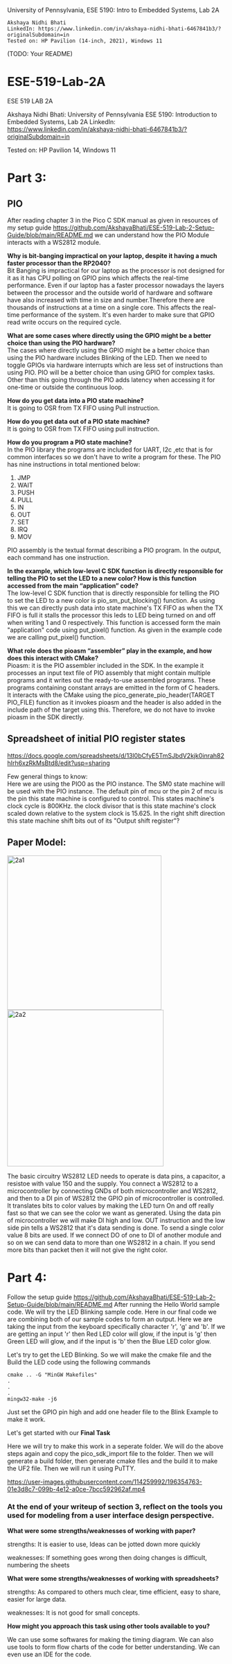 University of Pennsylvania, ESE 5190: Intro to Embedded Systems, Lab 2A

    Akshaya Nidhi Bhati
    LinkedIn: https://www.linkedin.com/in/akshaya-nidhi-bhati-6467841b3/?originalSubdomain=in
    Tested on: HP Pavilion (14-inch, 2021), Windows 11

(TODO: Your README)

# ESE-519-Lab-2A
ESE 519 LAB 2A

Akshaya Nidhi Bhati: University of Pennsylvania ESE 5190: Introduction to Embedded Systems, Lab 2A
LinkedIn: https://www.linkedin.com/in/akshaya-nidhi-bhati-6467841b3/?originalSubdomain=in

Tested on:  HP Pavilion 14, Windows 11

# Part 3: #

## PIO ##
 
After reading chapter 3 in the Pico C SDK manual as given in resources of my setup guide https://github.com/AkshayaBhati/ESE-519-Lab-2-Setup-Guide/blob/main/README.md
 we can understand how the PIO Module interacts with a WS2812 module. 
 
 **Why is bit-banging impractical on your laptop, despite it having a
much faster processor than the RP2040?** <br>
Bit Banging is impractical for our laptop as the processor is not designed for it as it has CPU polling on GPIO pins which affects the real-time performance. Even if our laptop has a faster processor nowadays the layers between the processor and the outside world of hardware and software have also increased with time in size and number.Therefore there are thousands of instructions at a time on a single core. This affects the real-time performance of the system. It's even harder to make sure that GPIO read write occurs on the required cycle. <br>

**What are some cases where directly using the GPIO might be a
better choice than using the PIO hardware?** <br> 
The cases where directly using the GPIO might be a better choice than using the PIO hardware includes Blinking of the LED. Then we need to toggle GPIOs via hardware interrupts which are less set of instructions than using PIO. PIO will be a better choice than using GPIO for complex tasks. Other than this going through the PIO adds latency when accessing it for one-time or outside the continuous loop. <br>

**How do you get data into a PIO state machine?** <br>
It is going to OSR from TX FIFO using Pull instruction.<br>

**How do you get data out of a PIO state machine?** <br>
It is going to OSR from TX FIFO using pull instruction.<br>

**How do you program a PIO state machine?** <br>
In the PIO library the programs are included for UART, I2c ,etc that is for common interfaces so we don't have to write a program for these. The PIO has nine instructions in total mentioned below: <br>
1.	JMP <br>
2.	WAIT <br>
3.	PUSH <br>
4.	PULL <br>
5.	IN <br>
6.	OUT <br>
7.	SET <br>
8.	IRQ <br>
9.	MOV <br>

PIO assembly is the textual format describing a PIO program. In the output, each command has one instruction. <br>

**In the example, which low-level C SDK function is directly
responsible for telling the PIO to set the LED to a new color? How
is this function accessed from the main “application” code?** <br>
The low-level C SDK function that is directly responsible for telling the PIO to set the LED to a new color is pio_sm_put_blocking() function. As using this we can directly push data into state machine's TX FIFO as when the TX FIFO is full it stalls the processor this leds to LED being turned on and off when writing 1 and 0 respectively. This function is accessed form the main "application" code using put_pixel() function. As given in the example code we are calling put_pixel() function. <br>

**What role does the pioasm “assembler” play in the example, and
how does this interact with CMake?** <br>
Pioasm: it is the PIO assembler included in the SDK. In the example it processes an input text file of PIO assembly that might contain multiple programs and it writes out the ready-to-use assembled programs. These programs containing constant arrays are emitted in the form of C headers.  
It interacts with the CMake using the pico_generate_pio_header(TARGET PIO_FILE) function as it invokes pioasm and the header is also added in the include path of the target using this. Therefore, we do not have to invoke pioasm in the SDK directly. <br>

## Spreadsheet of initial PIO register states ##

https://docs.google.com/spreadsheets/d/13l0bCfyE5TmSJbdV2kjk0inrah82hIrh6xzRkMsBtd8/edit?usp=sharing <br>

Few general things to know: <br>
Here we are using the PIO0 as the PIO instance. The SM0 state machine will be used with the PIO instance. The default pin of mcu or the pin 2 of mcu is the pin this state machine is configured to control. This states machine's clock cycle is 800KHz. the clock divisor that is this state machine's clock scaled down relative to the system clock is 15.625. In the right shift direction this state machine shift bits out of its "Output shift register"? <br>

## Paper Model: ##

<img width="356" alt="2a1" src="https://user-images.githubusercontent.com/114259992/196343669-858b59a5-b30d-48b3-a3b1-b69cdc92d675.png">

<img width="361" alt="2a2" src="https://user-images.githubusercontent.com/114259992/196343685-3b29457e-4ae9-426d-ab23-cd975bd1d427.png">


The basic circuitry WS2812 LED needs to operate is data pins, a capacitor, a resistoe with value 150 and the supply. You connect a WS2812 to a microcontroller by connecting GNDs of both microcontroller and WS2812, and then to a DI pin of WS2812 the GPIO pin of microcontroller is controlled. It translates bits to color values by making the LED turn On and off really fast so that we can see the color we want as generated. Using the data pin of microcontroller we will make DI high and low. OUT instruction and the low side pin tells a WS2812 that it's data sending is done. To send a single color value 8 bits are used. If we connect DO of one to DI of another module and so on we can send data to more than one WS2812 in a chain. If you send more bits than packet then it will not give the right color. 

# Part 4: #

Follow the setup guide https://github.com/AkshayaBhati/ESE-519-Lab-2-Setup-Guide/blob/main/README.md
After running the Hello World sample code. We will try the LED Blinking sample code. Here in our final code we are combining both of our sample codes to form an output. Here we are taking the input from the keyboard specifically character 'r', 'g' and 'b'. If we are getting an input 'r' then Red LED color will glow, if the input is 'g' then Green LED will glow, and if the input is 'b' then the Blue LED color glow. 

Let's try to get the LED Blinking. So we will make the cmake file and the Build the LED code using the following commands 
```
cmake .. -G "MinGW Makefiles"
.
.
.
mingw32-make -j6

```
Just set the GPIO pin high and add one header file to the Blink Example to make it work. 

Let's get started with our **Final Task**

Here we will try to make this work in a seperate folder. 
We will do the above steps again and copy the pico_sdk_import file to the folder. Then we will generate a build folder, then generate cmake files and the build it to make the UF2 file. Then we will run it using PuTTY. 






https://user-images.githubusercontent.com/114259992/196354763-01e3d8c7-099b-4e12-a0ce-7bcc592962af.mp4




### At the end of your writeup of section 3, reflect on the tools you used for modeling from a user interface design perspective. ###

**What were some strengths/weaknesses of working with paper?**

strengths: 
It is easier to use, Ideas can be jotted down more quickly

weaknesses: 
If something goes wrong then doing changes is difficult, numbering the sheets

**What were some strengths/weaknesses of working with spreadsheets?**

strengths: 
As compared to others much clear, time efficient, easy to share, easier for large data. 	

weaknesses: 
It is not good for small concepts. 

**How might you approach this task using other tools available to you?**

We can use some softwares for making the timing diagram. We can also use tools to form flow charts of the code for better understanding. We can even use an IDE for the code. 
